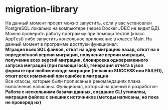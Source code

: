 ﻿# migration-library
На данный момент проект можно запустить, если у вас установлен PostgreSQL локально на компьютере (через Docker JDBC не видит БД).
Можно проверить работу программу при помощи тестов (класс AppTest) либо запустить консольное приложение в классе Main.
На данный момент в программе достпуен функционал: <br>
**Мграция всех SQL файлов, откат на одну миграцию назад, откат на к определённой версии миграции, получение версии миграции, получение всех версий миграции, 
блокировка одновременного запуска миграций (при помощи lock), генерация отчёта в json формате
при любом исходе миграции (неважно SUCCESS или FAILED), откат всех изменений при ошибке в миграции**<br>
Все классы, которые были прописаны в рекомандациях плана выполнения написаны.
Функционал, который на данный в разработке: <br>
**Работа с несколькими базами данных, создание CLI утилиллы, миграция файлов с внешних источников (методы написаны, но пока не проверяд их)**
